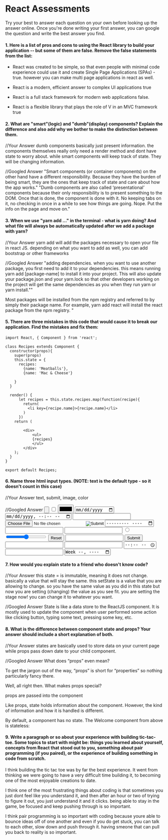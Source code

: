 # React Assessments

Try your best to answer each question on your own before looking up the answer online. Once you're done writing your first answer, you can google the question and write the best answer you find.

#### 1. Here is a list of pros and cons to using the React library to build your application -- but some of them are false. Remove the false statements from the list:

- React was created to be simple, so that even people with minimal code experience could use it and create Single Page Applications (SPAs) -
true. however you can make multi page applications in react as well.

- React is a modern, efficient answer to complex UI applications
true

- React is a full stack framework for modern web applications
false.

- React is a flexible library that plays the role of V in an MVC framework
true

 #### 2. What are "smart"(logic) and "dumb"(display) components? Explain the difference and also add why we bother to make the distinction between them.

 //Your Answer
dumb components basically just present information. the components themselves really only need a render method and dont have state to worry about.  while smart components will keep track of state. They will be changing information.

 //Googled Answer
 "Smart components (or container components) on the other hand have a different responsibility. Because they have the burden of being smart, they are the ones that keep track of state and care about how the app works."
 "Dumb components are also called ‘presentational’ components because their only responsibility is to present something to the DOM. Once that is done, the component is done with it. No keeping tabs on it, no checking in once in a while to see how things are going. Nope. Put the info on the page and move on."

#### 3. When we use "yarn add ..." in the terminal - what is yarn doing? And what file will always be automatically updated after we add a package with yarn?


 //Your Answer
 yarn add will add the packages necessary to open your file in react JS. depending on what you want to add as well, you can add bootstrap or other frameworks

 //Googled Answer
"adding dependencies. when you want to use another package, you first need to add it to your dependencies. this means running yarn add [package-name] to install it into your project. This will also update your package.json and your yarn.lock so that other developers working on the project will get the same dependencies as you when they run yarn or yarn install.""

Most packages will be installed from the npm registry and referred to by simply their package name. For example, yarn add react will install the react package from the npm registry. "


#### 5. There are three mistakes in this code that would cause it to break our application. Find the mistakes and fix them:

    import React, { Component } from 'react';

    class Recipes extends Component {
      constructor(props){
        super(props)
        this.state = {
          recipes:
            {name: 'Meatballs'},
            {name: 'Mac & Cheese'}

        }
      }

      render() {
          let recipes = this.state.recipes.map(function(recipe){
            return(
              <li key={recipe.name}>{recipe.name}</li>
            )
          })
        return (

            <div>
                <ul>
                {recipes}
                </ul>
            </div>      
        );
      }
    }

    export default Recipes;

#### 6. Name three html input types. (NOTE: text is the default type - so it doesn't count in this case)

 //Your Answer
text, submit, image, color

 //Googled Answer
 <input type="button">
 <input type="checkbox">
 <input type="color">
 <input type="date">
 <input type="datetime-local">
 <input type="email">
 <input type="file">
 <input type="hidden">
 <input type="image">
 <input type="month">
 <input type="number">
 <input type="password">
 <input type="radio">
 <input type="range">
 <input type="reset">
 <input type="search">
 <input type="submit">
 <input type="tel">
 <input type="text">
 <input type="time">
 <input type="url">
 <input type="week">



 #### 7. How would you explain state to a friend who doesn't know code?

 //Your Answer
this state = is immutable, meaning it does not change. basically a value that will stay the same.
this setState is a value that you are allowing to change. so you have the same value as you did in this state but now you are setting (changing) the value as you see fit. you are setting the stage now! you can change it to whatever you want.  


 //Googled Answer
State is like a data store to the ReactJS component. It is mostly used to update the component when user performed some action like clicking button, typing some text, pressing some key, etc.

 #### 8. What is the difference between component state and props? Your answer should include a short explanation of both.


 //Your Answer
states are basically used to store data on your current page while props pass down date to your child component.



 //Googled Answer
 What does “props” even mean?

 To get the jargon out of the way, “props” is short for “properties” so nothing particularly fancy there.

 Well, all right then. What makes props special?

 props are passed into the component

 Like props, state holds information about the component. However, the kind of information and how it is handled is different.

By default, a component has no state. The Welcome component from above is stateless:



#### 9. Write a paragraph or so about your experience with building tic-tac-toe. Some topics to start with might be: things you learned about yourself, concepts from React that stood out to you, something about pair programming (if you paired), or the experience of building something in code from scratch.

I think building the tic tac toe was by far the best experience. It went from thinking we were going to have a very difficult time building it, to becoming one of the most enjoyable creations to date.

I think one of the most frustrating things about coding is that sometimes you just dont feel like you understand it, and then after an hour or two of trying to figure it out, you just understand it and it clicks. being able to stay in the game, be focused and keep pushing through is so important.

I think pair programming is so important with coding because youre able to bounce ideas off of one another and even if you do get stuck, you can talk to each other, slow down and push through it. having smeone that can pull you back to reality is so important.
